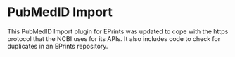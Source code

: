 # PubMedID Import

This PubMedID Import plugin for EPrints was updated to cope with the https protocol that 
the NCBI uses for its APIs. It also includes code to check for duplicates in an EPrints
repository. 
